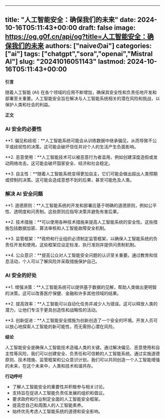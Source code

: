 
---
title: "人工智能安全：确保我们的未来"
date: 2024-10-16T05:11:43+00:00
draft: false
image: https://og.g0f.cn/api/og?title=人工智能安全：确保我们的未来
authors: ["naiveのai"]
categories: ["ai"]
tags: ["chatgpt","sora","openai","Mistral AI"]
slug: "20241016051143"
lastmod: 2024-10-16T05:11:43+00:00
---
**引言**

随着人工智能 (AI) 在各个领域的应用不断增加，确保其安全性和负责任地开发和部署至关重要。人工智能安全旨在解决与人工智能系统相关的潜在风险和挑战，以保护人类和社会的利益。

**正文**

### AI 安全的必要性

**1. 偏见和歧视：**人工智能系统可能会从训练数据中继承偏见，从而导致不公平或歧视性的决策。这可能会破坏信任并对个人的生活产生负面影响。

**2. 恶意使用：**人工智能技术可以被恶意行为者滥用，例如创建深度造假或发动网络攻击。这可能会破坏国家安全、经济和社会稳定。

**3. 自主性：**随着人工智能系统变得更加自主，它们可能会做出超出人类预期或控制的决策。这可能会造成意想不到的后果，甚至可能危及人类。

### 解决 AI 安全问题

**1. 道德原则：**人工智能系统的开发和部署应基于明确的道德原则，例如公平性、透明度和问责制。这些原则应指导决策并避免有害后果。

**2. 技术措施：**可以使用各种技术措施来提高人工智能系统的安全性。这些措施包括数据加密、算法审核和人工智能故障安全机制。

**3. 监管框架：**政府和行业组织必须制定监管框架，以确保人工智能系统的负责任开发和使用。这些框架应设定标准、执行准则并提供问责制机制。

**4. 公众意识：**提高公众对人工智能安全问题的认识至关重要。通过教育和信息活动，个人可以了解风险并采取措施保护自己。

### AI 安全的好处

**1. 增强决策：**人工智能系统可以提供基于数据的见解，帮助人类做出更明智的决策。这可以改善医疗保健、金融和许多其他领域的结果。

**2. 提高效率：**人工智能可以自动化任务并减少人为错误。这可以释放人类的潜力，让他们专注于更具创造性和战略性的活动。

**3. 创新促进：**人工智能安全措施为创新创造了一个安全的环境。开发人员可以放心地探索人工智能的新可能性，而无需担心潜在风险。

**结论**

人工智能安全是确保人工智能技术造福人类的关键。通过解决偏见、恶意使用和自主性等风险，我们可以创建安全、负责任和可信赖的人工智能系统。通过实施道德原则、技术措施、监管框架和公众意识计划，我们可以共同创造一个人工智能增强的未来，在这个未来中，人类和技术和谐共存。

**行动呼吁**

* 了解人工智能安全的重要性并积极参与相关讨论。
* 支持旨在促进人工智能负责任发展的组织和倡议。
* 要求政府和行业制定全面的人工智能安全框架。
* 提高您自己和周围人的人工智能素养。
* 始终优先考虑人工智能系统的道德和安全影响。